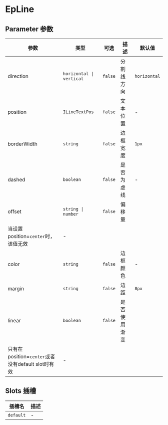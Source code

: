 # EpLine
## Parameter 参数
| 参数 | 类型 | 可选 | 描述 | 默认值 |
| --- | --- | --- | --- | --- |
| direction | `horizontal \| vertical` | `false` | 分割线方向 | `horizontal`
| position | `ILineTextPos` | `false` | 文本位置 | -
| borderWidth | `string` | `false` | 边框宽度 | `1px`
| dashed | `boolean` | `false` | 是否为虚线 | -
| offset | `string \| number` | `false` | 偏移量
当设置position=`center`时，该值无效 | -
| color | `string` | `false` | 边框颜色 | -
| margin | `string` | `false` | 边距 | `8px`
| linear | `boolean` | `false` | 是否使用渐变
只有在position=`center`或者没有default slot时有效 | -
## Slots 插槽
| 插槽名 | 描述 |
|  ---  | --- |
| `default` | - |
